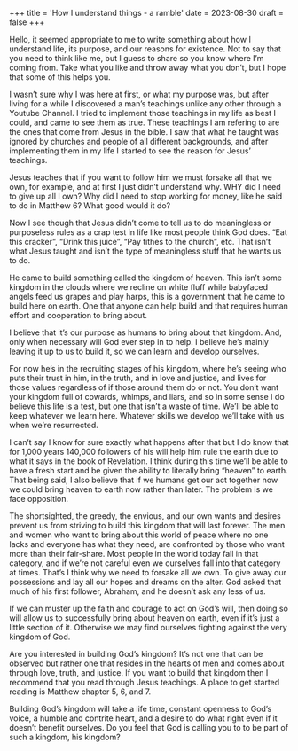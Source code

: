 +++
title = 'How I understand things - a ramble'
date = 2023-08-30
draft = false 
+++

Hello, it seemed appropriate to me to write something about how I understand life, its purpose, and our reasons for existence. Not to say that you need to think like me, but I guess to share so you know where I’m coming from. Take what you like and throw away what you don’t, but I hope that some of this helps you.

I wasn’t sure why I was here at first, or what my purpose was, but after living for a while I discovered a man’s teachings unlike any other through a Youtube Channel. I tried to implement those teachings in my life as best I could, and came to see them as true. These teachings I am refering to are the ones that come from Jesus in the bible. I saw that what he taught was ignored by churches and people of all different backgrounds, and after implementing them in my life I started to see the reason for Jesus’ teachings.

Jesus teaches that if you want to follow him we must forsake all that we own, for example, and at first I just didn’t understand why. WHY did I need to give up all I own? Why did I need to stop working for money, like he said to do in Matthew 6? What good would it do?

Now I see though that Jesus didn’t come to tell us to do meaningless or purposeless rules as a crap test in life like most people think God does. “Eat this cracker”, “Drink this juice”, “Pay tithes to the church”, etc. That isn’t what Jesus taught and isn’t the type of meaningless stuff that he wants us to do.

He came to build something called the kingdom of heaven. This isn’t some kingdom in the clouds where we recline on white fluff while babyfaced angels feed us grapes and play harps, this is a government that he came to build here on earth. One that anyone can help build and that requires human effort and cooperation to bring about.

I believe that it’s our purpose as humans to bring about that kingdom. And, only when necessary will God ever step in to help. I believe he’s mainly leaving it up to us to build it, so we can learn and develop ourselves.

For now he’s in the recruiting stages of his kingdom, where he’s seeing who puts their trust in him, in the truth, and in love and justice, and lives for those values regardless of if those around them do or not. You don’t want your kingdom full of cowards, whimps, and liars, and so in some sense I do believe this life is a test, but one that isn’t a waste of time. We’ll be able to keep whatever we learn here. Whatever skills we develop we’ll take with us when we’re resurrected.

I can’t say I know for sure exactly what happens after that but I do know that for 1,000 years 140,000 followers of his will help him rule the earth due to what it says in the book of Revelation. I think during this time we’ll be able to have a fresh start and be given the ability to literally bring “heaven” to earth. That being said, I also believe that if we humans get our act together now we could bring heaven to earth now rather than later. The problem is we face opposition.

The shortsighted, the greedy, the envious, and our own wants and desires prevent us from striving to build this kingdom that will last forever. The men and women who want to bring about this world of peace where no one lacks and everyone has what they need, are confronted by those who want more than their fair-share. Most people in the world today fall in that category, and if we’re not careful even we ourselves fall into that category at times. That’s I think why we need to forsake all we own. To give away our possessions and lay all our hopes and dreams on the alter. God asked that much of his first follower, Abraham, and he doesn’t ask any less of us.

If we can muster up the faith and courage to act on God’s will, then doing so will allow us to successfully bring about heaven on earth, even if it’s just a little section of it. Otherwise we may find ourselves fighting against the very kingdom of God.

Are you interested in building God’s kingdom? It’s not one that can be observed but rather one that resides in the hearts of men and comes about through love, truth, and justice. If you want to build that kingdom then I recommend that you read through Jesus teachings. A place to get started reading is Matthew chapter 5, 6, and 7.

Building God’s kingdom will take a life time, constant openness to God’s voice, a humble and contrite heart, and a desire to do what right even if it doesn’t benefit ourselves. Do you feel that God is calling you to to be part of such a kingdom, his kingdom?
